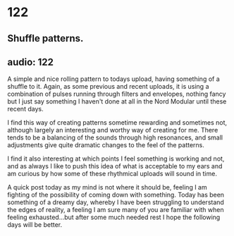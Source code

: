 # 122
## Shuffle patterns.
audio: 122
---

A simple and nice rolling pattern to todays upload, having something of a shuffle to it. Again, as some previous and recent uploads, it is using a combination of pulses running through filters and envelopes, nothing fancy but I just say something I haven't done at all in the Nord Modular until these recent days.

I find this way of creating patterns sometime rewarding and sometimes not, although largely an interesting and worthy way of creating for me. There tends to be a balancing of the sounds through high resonances, and small adjustments give quite dramatic changes to the feel of the patterns.

I find it also interesting at which points I feel something is working and not, and as always I like to push this idea of what is acceptable to my ears and am curious by how some of these rhythmical uploads will sound in time.

A quick post today as my mind is not where it should be, feeling I am fighting of the possibility of coming down with something. Today has been something of a dreamy day, whereby I have been struggling to understand the edges of reality, a feeling I am sure many of you are familiar with when feeling exhausted…but after some much needed rest I hope the following days will be better.